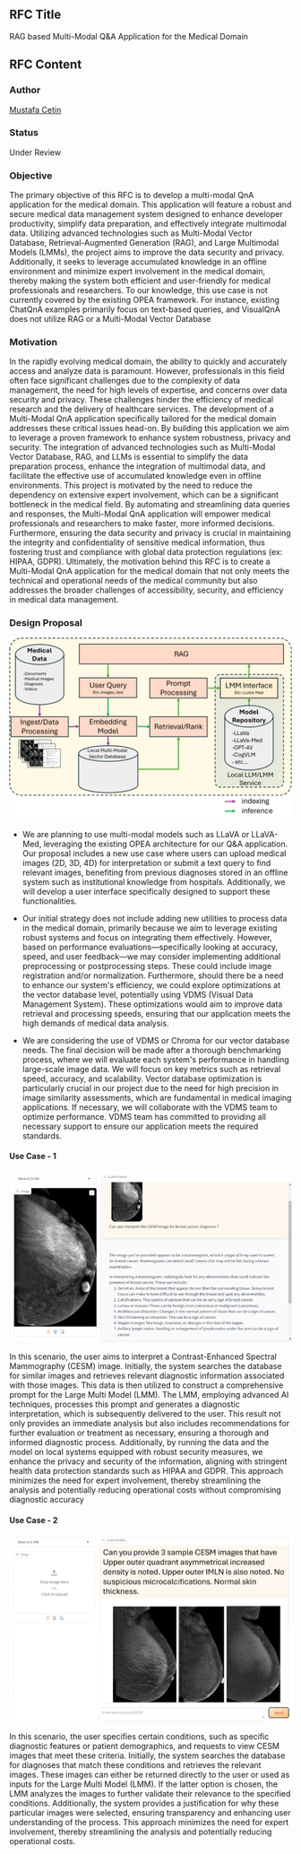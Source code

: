 ## RFC Title

RAG based Multi-Modal Q&A Application for the Medical Domain

## RFC Content

### Author

[Mustafa Cetin](https://github.com/MSCetin37) 

### Status

Under Review

### Objective
The primary objective of this RFC is to develop a multi-modal QnA application for the medical domain. This application will feature a robust and secure medical data management system designed to enhance developer productivity, simplify data preparation, and effectively integrate multimodal data. Utilizing advanced technologies such as Multi-Modal Vector Database, Retrieval-Augmented Generation (RAG), and Large Multimodal Models (LMMs), the project aims to improve the data security and privacy. Additionally, it seeks to leverage accumulated knowledge in an offline environment and minimize expert involvement in the medical domain, thereby making the system both efficient and user-friendly for medical professionals and researchers. To our knowledge, this use case is not currently covered by the existing OPEA framework. For instance, existing ChatQnA examples primarily focus on text-based queries, and VisualQnA does not utilize RAG or a Multi-Modal Vector Database

### Motivation
In the rapidly evolving medical domain, the ability to quickly and accurately access and analyze data is paramount. However, professionals in this field often face significant challenges due to the complexity of data management, the need for high levels of expertise, and concerns over data security and privacy. These challenges hinder the efficiency of medical research and the delivery of healthcare services.
The development of a Multi-Modal QnA application specifically tailored for the medical domain addresses these critical issues head-on. By building this application we aim to leverage a proven framework to enhance system robustness, privacy and security. The integration of advanced technologies such as Multi-Modal Vector Database, RAG, and LLMs is essential to simplify the data preparation process, enhance the integration of multimodal data, and facilitate the effective use of accumulated knowledge even in offline environments.
This project is motivated by the need to reduce the dependency on extensive expert involvement, which can be a significant bottleneck in the medical field. By automating and streamlining data queries and responses, the Multi-Modal QnA application will empower medical professionals and researchers to make faster, more informed decisions. Furthermore, ensuring the data security and privacy is crucial in maintaining the integrity and confidentiality of sensitive medical information, thus fostering trust and compliance with global data protection regulations (ex: HIPAA, GDPR).
Ultimately, the motivation behind this RFC is to create a Multi-Modal QnA application for the medical domain that not only meets the technical and operational needs of the medical community but also addresses the broader challenges of accessibility, security, and efficiency in medical data management.

### Design Proposal

![image](../../assets/solution_aproach.png)

- We are planning to use multi-modal models such as LLaVA or LLaVA-Med, leveraging the existing OPEA  architecture for our Q&A application. Our proposal includes a new use case where users can upload medical images (2D, 3D, 4D) for interpretation or submit a text query to find relevant images, benefiting from previous diagnoses stored in an offline system such as institutional knowledge from hospitals. Additionally, we will develop a user interface specifically designed to support these functionalities.

- Our initial strategy does not include adding new utilities to process data in the medical domain, primarily because we aim to leverage existing robust systems and focus on integrating them effectively. However, based on performance evaluations—specifically looking at accuracy, speed, and user feedback—we may consider implementing additional preprocessing or postprocessing steps. These could include image registration and/or normalization. Furthermore, should there be a need to enhance our system's efficiency, we could explore optimizations at the vector database level, potentially using VDMS (Visual Data Management System). These optimizations would aim to improve data retrieval and processing speeds, ensuring that our application meets the high demands of medical data analysis.

- We are considering the use of VDMS or Chroma for our vector database needs. The final decision will be made after a thorough benchmarking process, where we will evaluate each system's performance in handling large-scale image data. We will focus on key metrics such as retrieval speed, accuracy, and scalability. Vector database optimization is particularly crucial in our project due to the need for high precision in image similarity assessments, which are fundamental in medical imaging applications. If necessary, we will collaborate with the VDMS team to optimize performance. VDMS team has committed to providing all necessary support to ensure our application meets the required standards.

#### Use Case - 1

![image](../../assets/case_1.png)

In this scenario, the user aims to interpret a Contrast-Enhanced Spectral Mammography (CESM) image. Initially, the system searches the database for similar images and retrieves relevant diagnostic information associated with those images. This data is then utilized to construct a comprehensive prompt for the Large Multi Model (LMM). The LMM, employing advanced AI techniques, processes this prompt and generates a diagnostic interpretation, which is subsequently delivered to the user. This result not only provides an immediate analysis but also includes recommendations for further evaluation or treatment as necessary, ensuring a thorough and informed diagnostic process. Additionally, by running the data and the model on local systems equipped with robust security measures, we enhance the privacy and security of the information, aligning with stringent health data protection standards such as HIPAA and GDPR. This approach minimizes the need for expert involvement, thereby streamlining the analysis and potentially reducing operational costs without compromising diagnostic accuracy

#### Use Case - 2
<!-- ![image](../../assets/case_2.png) -->

<p align="left">
  <img src="../../assets/case_2.png" width="950" title="hover text">
</p>

In this scenario, the user specifies certain conditions, such as specific diagnostic features or patient demographics, and requests to view CESM images that meet these criteria. Initially, the system searches the database for diagnoses that match these conditions and retrieves the relevant images. These images can either be returned directly to the user or used as inputs for the Large Multi Model (LMM). If the latter option is chosen, the LMM analyzes the images to further validate their relevance to the specified conditions. Additionally, the system provides a justification for why these particular images were selected, ensuring transparency and enhancing user understanding of the process. This approach minimizes the need for expert involvement, thereby streamlining the analysis and potentially reducing operational costs.